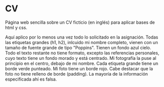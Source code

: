 # CV
Página web sencilla sobre un CV ficticio (en inglés) para aplicar bases de html y css.

Aquí aplico por lo menos una vez todo lo solicitado en la asignación. Todas las etiquetas grandes (h1, h2), inlcuido mi nombre completo, vienen con un tamaño de fuente grande
de tipo "Poppins". Tienen un fondo azul cielo. Todo el texto restante no tiene formato, excepto las referencias personales, cuyo texto tiene un fondo morado y está centrado.
Mi fotografía la puse al principio en el centro, debajo de mi nombre. Cada etiqueta grande tiene un borde verde punteado. Mi foto tiene un borde rojo. Cabe destacar que la foto
no tiene relleno de borde (padding). La mayoría de la información especificada ahí es falsa.  
